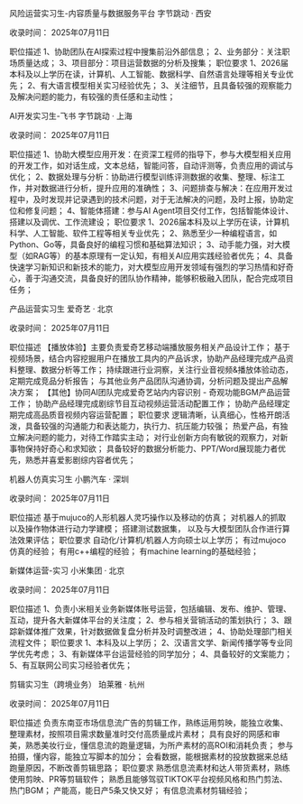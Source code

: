 风险运营实习生-内容质量与数据服务平台
字节跳动 · 西安

收录时间： 2025年07月11日

职位描述
1、协助团队在AI探索过程中搜集前沿外部信息；
2、业务部分：关注职场质量达成；
3、项目部分：项目运营数据的分析及搜集；
职位要求
1、2026届本科及以上学历在读，计算机、人工智能、数据科学、自然语言处理等相关专业优先；
2、有大语言模型相关实习经验优先；
3、关注细节，且具备较强的观察能力及解决问题的能力，有较强的责任感和主动性；


AI开发实习生-飞书
字节跳动 · 上海

收录时间： 2025年07月11日

职位描述
1、协助大模型应用开发：在资深工程师的指导下，参与大模型相关应用的开发工作，如对话生成，文本总结，智能问答，自动评测等，负责应用的调试与优化；
2、数据处理与分析：协助进行模型训练评测数据的收集、整理、标注工作，并对数据进行分析，提升应用的准确性；
3、问题排查与解决：在应用开发过程中，及时发现并记录遇到的技术问题，对于无法解决的问题，及时上报，协助定位和修复问题；
4、智能体搭建：参与AI Agent项目交付工作，包括智能体设计、搭建以及调优、工作流建设；
职位要求
1、2026届本科及以上学历在读，计算机科学、人工智能、软件工程等相关专业优先；
2、熟悉至少一种编程语言，如Python、Go等，具备良好的编程习惯和基础算法知识；
3、动手能力强，对大模型（如RAG等）的基本原理有一定认知，有相关AI应用实践经验者优先；
4、具备快速学习新知识和新技术的能力，对大模型应用开发领域有强烈的学习热情和好奇心，善于沟通交流，具备良好的团队协作精神，能够积极融入团队，配合完成项目任务；


产品运营实习生
爱奇艺 · 北京

收录时间： 2025年07月11日

职位描述
【播放体验】主要负责爱奇艺移动端播放服务相关产品设计工作；
基于视频场景，结合内容挖掘用户在播放工具内的产品诉求，协助产品经理完成产品资料整理、数据分析等工作；
持续跟进行业洞察，关注行业音视频&播放体验动态，定期完成竞品分析报告；
与其他业务产品团队沟通协调，分析问题及提出产品解决方案；
【其他】协同AI团队完成爱奇艺站内内容识别 - 奇观功能BGM产品运营工作；
协助产品经理完成剧综节目互动视频运营活动配置工作；
协助产品经理定期完成高品质音视频内容运营配置；
职位要求
逻辑清晰，认真细心，性格开朗活泼，具备较强的沟通能力和表达能力，执行力、抗压能力较强；
热爱产品，有独立解决问题的能力，对待工作踏实主动；
对行业创新方向有敏锐的观察力，对新事物保持好奇心和求知欲；
具备较好的数据分析能力、PPT/Word展现能力者优先，熟悉并喜爱影剧综内容者优先；


机器人仿真实习生
小鹏汽车 · 深圳

收录时间： 2025年07月11日

职位描述
基于mujuco的人形机器人灵巧操作以及移动的仿真；
对机器人的抓取以及操作物体进行动力学建模；
搭建测试数据集， 以及与大模型团队合作进行算法效果评估；
职位要求
自动化/计算机/机器人方向硕士以上学历；
有过mujoco仿真的经验；
有用c++编程的经验；
有machine learning的基础经验；


新媒体运营-实习
小米集团 · 北京

收录时间： 2025年07月11日

职位描述
1、负责小米相关业务新媒体账号运营，包括编辑、发布、维护、管理、互动，提升各大新媒体平台的关注度；
2、参与相关营销活动的策划执行；
3、跟踪新媒体推广效果，针对数据做复盘分析并及时调整改进；
4、协助处理部门相关流程文件；
职位要求
1、本科及以上学历；
2、汉语言文学、新闻传播学等专业同学优先考虑；
3、有新媒体平台运营经验的同学加分；
4、具备较好的文案能力；
5、有互联网公司实习经验者优先；


剪辑实习生（跨境业务）
珀莱雅 · 杭州

收录时间： 2025年07月11日

职位描述
负责东南亚市场信息流广告的剪辑工作，熟练运用剪映，能独立收集、整理素材，按照项目需求数量准时交付高质量成片素材；
具有良好的网感和审美，熟悉美妆行业，懂信息流的跑量逻辑，为所产素材的高ROI和消耗负责；
参与拍摄，懂内容，能独立写脚本的加分；
会看数据，能根据素材的投放数据来总结跑量原因，不断改善剪辑思路；
职位要求
熟悉信息流素材和达人带货素材，熟练使用剪映、PR等剪辑软件；
熟悉且能够驾驭TIKTOK平台视频风格和热门剪法、热门BGM；
产能高，能日产5条又快又好；
有信息流素材剪辑经验；